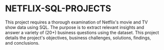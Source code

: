 # NETFLIX-SQL-PROJECTS
This project requires a thorough examination of Netflix's movie and TV show data using SQL. The purpose is to extract relevant insights and answer a variety of (20+) business questions using the dataset. This project details the project's objectives, business challenges, solutions, findings, and conclusions.
